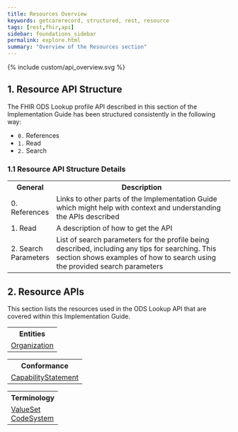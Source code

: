```yaml
---
title: Resources Overview
keywords: getcarerecord, structured, rest, resource
tags: [rest,fhir,api]
sidebar: foundations_sidebar
permalink: explore.html
summary: "Overview of the Resources section"
---
```


{% include custom/api_overview.svg %}

## 1. Resource API Structure ##

The FHIR ODS Lookup profile API described in this section of the Implementation Guide has been structured consistently in the following way:
- `0.` References
- `1.` Read
- `2.` Search

### 1.1 Resource API Structure Details ###

<table style="min-width:100%;width:100%">
<tr id="clinical">
<th style="width:20%;">General</th>
<th style="width:80%;">Description </th>
</tr>
<tr>
<td>0. References</td>
<td>Links to other parts of the Implementation Guide which might help with context and understanding the APIs described</td>
</tr>
<tr>
<td>1. Read</td>
<td>A description of how to get the API</td>
</tr>
<tr>
<td>2. Search Parameters</td>
<td>List of search parameters for the profile being described, including any tips for searching. This section shows examples of how to search using the provided search parameters</td>
</tr>
</table>

## 2. Resource APIs ##
This section lists the resources used in the ODS Lookup API that are covered within this Implementation Guide.


<table style="min-width:100%;width:100%">

<tr>
<th>Entities</th>
</tr>
<tr>
<td><a href="restfulapis_identification_organization.html">Organization</a></td>
</tr>
</table>

<table style="min-width:100%;width:100%">
<th>Conformance</th>

<tr>
<td><a href="api_foundation_capabilitystatement.html">CapabilityStatement</a></td>
</tr>
</table>

<table style="min-width:100%;width:100%">
<th>Terminology</th>

<tr>
<td><a href="api_foundation_valueset.html">ValueSet</a> <br>
<a href="api_foundation_codesystem.html">CodeSystem</a></td>
</tr>
</table>

